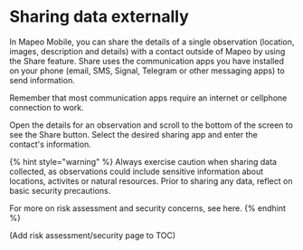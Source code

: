 # Sharing data externally

In Mapeo Mobile, you can share the details of a single observation \(location, images, description and details\) with a contact outside of Mapeo by using the Share feature. Share uses the communication apps you have installed on your phone \(email, SMS, Signal, Telegram or other messaging apps\) to send information.

Remember that most communication apps require an internet or cellphone connection to work.

Open the details for an observation and scroll to the bottom of the screen to see the Share button. Select the desired sharing app and enter the contact's information.

{% hint style="warning" %}
Always exercise caution when sharing data collected, as observations could include sensitive information about locations, activites or natural resources. Prior to sharing any data, reflect on basic security precautions.

For more on risk assessment and security concerns, see here.
{% endhint %}

\(Add risk assessment/security page to TOC\)


